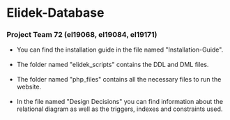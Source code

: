 # Elidek-Database
<h3> Project Team 72 (el19068, el19084, el19171) </h3>

* You can find the installation guide in the file named "Installation-Guide". <br></br>
* The folder named "elidek_scripts" contains the DDL and DML files. <br></br>
* The folder named "php_files" contains all the necessary files to run the website. <br></br>
* In the file named "Design Decisions" you can find information about the relational diagram as well as the triggers, indexes and constraints used.
